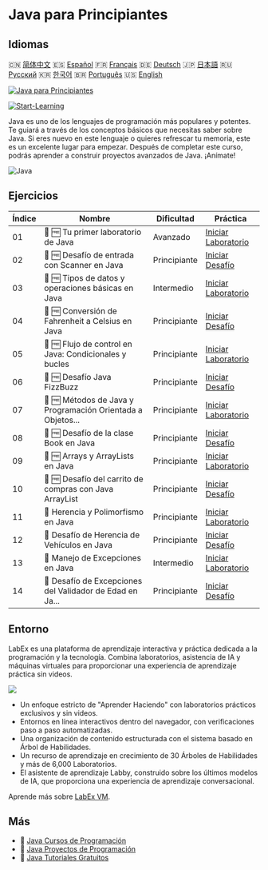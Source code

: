# Java para Principiantes

## Idiomas

🇨🇳 [简体中文](README_zh.md) 🇪🇸 [Español](README_es.md) 🇫🇷 [Français](README_fr.md) 🇩🇪 [Deutsch](README_de.md) 🇯🇵 [日本語](README_ja.md) 🇷🇺 [Русский](README_ru.md) 🇰🇷 [한국어](README_ko.md) 🇧🇷 [Português](README_pt.md) 🇺🇸 [English](README.md) 

[![Java para Principiantes](https://cover-creator.labex.io/java-for-beginners.png?lang=es)](https://labex.io/es/courses/java-for-beginners)

[![Start-Learning](https://img.shields.io/badge/Start-Learning-whitesmoke?style=for-the-badge)](https://labex.io/es/courses/java-for-beginners)

Java es uno de los lenguajes de programación más populares y potentes. Te guiará a través de los conceptos básicos que necesitas saber sobre Java. Si eres nuevo en este lenguaje o quieres refrescar tu memoria, este es un excelente lugar para empezar. Después de completar este curso, podrás aprender a construir proyectos avanzados de Java. ¡Anímate!

![Java](https://img.shields.io/badge/Java-whitesmoke?style=for-the-badge&logo=java)


## Ejercicios

|   Índice | Nombre                                                      | Dificultad   | Práctica                                                                                                                                       |
|----------|-------------------------------------------------------------|--------------|------------------------------------------------------------------------------------------------------------------------------------------------|
|       01 | 📖 🆓 Tu primer laboratorio de Java                         | Avanzado     | <a target='_blank' href='https://labex.io/es/tutorials/java-your-first-java-lab-411751'>Iniciar Laboratorio</a>                                |
|       02 | 🎯 🆓 Desafío de entrada con Scanner en Java                | Principiante | <a target='_blank' href='https://labex.io/es/tutorials/java-java-scanner-input-challenge-413835'>Iniciar Desafío</a>                           |
|       03 | 📖 🆓 Tipos de datos y operaciones básicas en Java          | Intermedio   | <a target='_blank' href='https://labex.io/es/tutorials/java-java-data-types-and-basic-operations-413744'>Iniciar Laboratorio</a>               |
|       04 | 🎯 🆓 Conversión de Fahrenheit a Celsius en Java            | Principiante | <a target='_blank' href='https://labex.io/es/tutorials/java-java-fahrenheit-to-celsius-conversion-413851'>Iniciar Desafío</a>                  |
|       05 | 📖 🆓 Flujo de control en Java: Condicionales y bucles      | Principiante | <a target='_blank' href='https://labex.io/es/tutorials/java-java-control-flow-conditionals-and-loops-413751'>Iniciar Laboratorio</a>           |
|       06 | 🎯 🆓 Desafío Java FizzBuzz                                 | Principiante | <a target='_blank' href='https://labex.io/es/tutorials/java-java-fizzbuzz-challenge-413852'>Iniciar Desafío</a>                                |
|       07 | 📖 🆓 Métodos de Java y Programación Orientada a Objetos... | Principiante | <a target='_blank' href='https://labex.io/es/tutorials/java-java-methods-and-basic-object-oriented-programming-413809'>Iniciar Laboratorio</a> |
|       08 | 🎯 🆓 Desafío de la clase Book en Java                      | Principiante | <a target='_blank' href='https://labex.io/es/tutorials/java-java-book-class-challenge-413850'>Iniciar Desafío</a>                              |
|       09 | 📖 🆓 Arrays y ArrayLists en Java                           | Principiante | <a target='_blank' href='https://labex.io/es/tutorials/java-java-arrays-and-arraylists-413820'>Iniciar Laboratorio</a>                         |
|       10 | 🎯 🆓 Desafío del carrito de compras con Java ArrayList     | Principiante | <a target='_blank' href='https://labex.io/es/tutorials/java-java-arraylist-shopping-cart-challenge-413849'>Iniciar Desafío</a>                 |
|       11 | 📖  Herencia y Polimorfismo en Java                         | Principiante | <a target='_blank' href='https://labex.io/es/tutorials/java-java-inheritance-and-polymorphism-413825'>Iniciar Laboratorio</a>                  |
|       12 | 🎯  Desafío de Herencia de Vehículos en Java                | Principiante | <a target='_blank' href='https://labex.io/es/tutorials/java-java-vehicle-inheritance-challenge-413854'>Iniciar Desafío</a>                     |
|       13 | 📖  Manejo de Excepciones en Java                           | Intermedio   | <a target='_blank' href='https://labex.io/es/tutorials/java-java-exception-handling-413830'>Iniciar Laboratorio</a>                            |
|       14 | 🎯  Desafío de Excepciones del Validador de Edad en Ja...   | Principiante | <a target='_blank' href='https://labex.io/es/tutorials/java-java-age-validator-exception-challenge-413848'>Iniciar Desafío</a>                 |

## Entorno

LabEx es una plataforma de aprendizaje interactiva y práctica dedicada a la programación y la tecnología. Combina laboratorios, asistencia de IA y máquinas virtuales para proporcionar una experiencia de aprendizaje práctica sin videos.

![](https://tutorial-screenshot.getvm.io/images/vm-1725247253.png)

- Un enfoque estricto de "Aprender Haciendo" con laboratorios prácticos exclusivos y sin videos.
- Entornos en línea interactivos dentro del navegador, con verificaciones paso a paso automatizadas.
- Una organización de contenido estructurada con el sistema basado en Árbol de Habilidades.
- Un recurso de aprendizaje en crecimiento de 30 Árboles de Habilidades y más de 6,000 Laboratorios.
- El asistente de aprendizaje Labby, construido sobre los últimos modelos de IA, que proporciona una experiencia de aprendizaje conversacional.

Aprende más sobre [LabEx VM](https://support.labex.io/using-labex/virtual-machine).

## Más

- 🔗 [Java Cursos de Programación](https://github.com/labex-labs/awesome-programming-courses)
- 🔗 [Java Proyectos de Programación](https://github.com/labex-labs/awesome-programming-projects)
- 🔗 [Java Tutoriales Gratuitos](https://github.com/labex-labs/java-free-tutorials)

